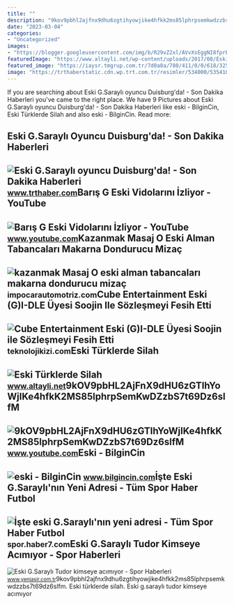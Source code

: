 ```yaml
---
title: ""
description: "9kov9pbhl2ajfnx9dhu6zgtihyowjike4hfkk2ms85lphrpsemkwdzzbs7t69dz6slfm"
date: "2023-03-04"
categories:
- "Uncategorized"
images:
- "https://blogger.googleusercontent.com/img/b/R29vZ2xl/AVvXsEggNI8fprBot1zS5RPC3chqGevNSvoLjgH76nN-UKAOa3uek1e7LrVx7FCgDVCA9U-pX1MH59-CSARy6G3VtSsNzfHdJ4MxZLqx_mqO91D4l-sXwAyRyOWFZQiQbH2LcvXBWOukMY4S_NyG1HmoZteohuLS87ONbcpi6hfw53RylFIJeeLXwVpN46GhiA/s1620/eski.jpeg"
featuredImage: "https://www.altayli.net/wp-content/uploads/2017/08/Eski-Turklerde-Silah.jpg"
featured_image: "https://iaysr.tmgrup.com.tr/7d0a8a/780/411/0/0/618/325?u=https://iysr.tmgrup.com.tr/2021/11/09/1636406981871.jpeg"
image: "https://trthaberstatic.cdn.wp.trt.com.tr/resimler/534000/535410.jpg"
---
```


If you are searching about Eski G.Saraylı oyuncu Duisburg'da! - Son Dakika Haberleri you've came to the right place. We have 9 Pictures about Eski G.Saraylı oyuncu Duisburg'da! - Son Dakika Haberleri like eski - BilginCin, Eski Türklerde Silah and also eski - BilginCin. Read more:

Eski G.Saraylı Oyuncu Duisburg'da! - Son Dakika Haberleri
---------------------------------------------------------

 ![Eski G.Saraylı oyuncu Duisburg'da! - Son Dakika Haberleri](https://trthaberstatic.cdn.wp.trt.com.tr/resimler/534000/535410.jpg) <small>www.trthaber.com</small>Barış G Eski Vidolarını İzliyor - YouTube
-----------------------------------------

 ![Barış G Eski Vidolarını İzliyor - YouTube](https://i.ytimg.com/vi/WSegSojzCNk/maxresdefault.jpg) <small>www.youtube.com</small>Kazanmak Masaj O Eski Alman Tabancaları Makarna Dondurucu Mizaç
---------------------------------------------------------------

 ![kazanmak Masaj O eski alman tabancaları makarna dondurucu mizaç](https://im.haberturk.com/2016/10/28/1316415_3cf48580e08c361678663060b94ceca6_640x640.jpg) <small>impocarautomotriz.com</small>Cube Entertainment Eski (G)I-DLE Üyesi Soojin Ile Sözleşmeyi Fesih Etti
-----------------------------------------------------------------------

 ![Cube Entertainment Eski (G)I-DLE Üyesi Soojin ile Sözleşmeyi Fesih Etti](https://teknolojikizi.com/wp-content/uploads/2022/03/Cube-Entertainment-Eski-GI-DLE-Uyesi-Soojin-ile-Sozlesmeyi-Fesih-Etti.jpeg) <small>teknolojikizi.com</small>Eski Türklerde Silah
--------------------

 ![Eski Türklerde Silah](https://www.altayli.net/wp-content/uploads/2017/08/Eski-Turklerde-Silah.jpg) <small>www.altayli.net</small>9kOV9pbHL2AjFnX9dHU6zGTIhYoWjIKe4hfkK2MS85lphrpSemKwDZzbS7t69Dz6slfM
--------------------------------------------------------------------

 ![9kOV9pbHL2AjFnX9dHU6zGTIhYoWjIKe4hfkK2MS85lphrpSemKwDZzbS7t69Dz6slfM](https://yt3.ggpht.com/9kOV9pbHL2AjFnX9dHU6zGTIhYoWjIKe4hfkK2MS85lphrpSemKwDZzbS7t69Dz6slfM_z1I=s900-c-k-c0x00ffffff-no-rj) <small>www.youtube.com</small>Eski - BilginCin
----------------

 ![eski - BilginCin](https://blogger.googleusercontent.com/img/b/R29vZ2xl/AVvXsEggNI8fprBot1zS5RPC3chqGevNSvoLjgH76nN-UKAOa3uek1e7LrVx7FCgDVCA9U-pX1MH59-CSARy6G3VtSsNzfHdJ4MxZLqx_mqO91D4l-sXwAyRyOWFZQiQbH2LcvXBWOukMY4S_NyG1HmoZteohuLS87ONbcpi6hfw53RylFIJeeLXwVpN46GhiA/s1620/eski.jpeg) <small>www.bilgincin.com</small>İşte Eski G.Saraylı'nın Yeni Adresi - Tüm Spor Haber Futbol
-----------------------------------------------------------

 ![İşte eski G.Saraylı'nın yeni adresi - Tüm Spor Haber Futbol](https://i20.haber7.net/resize/1280x720/haber/haber7/photos/iste_eski_gsaraylinin_yeni_adresi13891392070_h1113979.jpg) <small>spor.haber7.com</small>Eski G.Saraylı Tudor Kimseye Acımıyor - Spor Haberleri
------------------------------------------------------

 ![Eski G.Saraylı Tudor kimseye acımıyor - Spor Haberleri](https://iaysr.tmgrup.com.tr/7d0a8a/780/411/0/0/618/325?u=https://iysr.tmgrup.com.tr/2021/11/09/1636406981871.jpeg) <small>www.yeniasir.com.tr</small>9kov9pbhl2ajfnx9dhu6zgtihyowjike4hfkk2ms85lphrpsemkwdzzbs7t69dz6slfm. Eski türklerde silah. Eski g.saraylı tudor kimseye acımıyor
